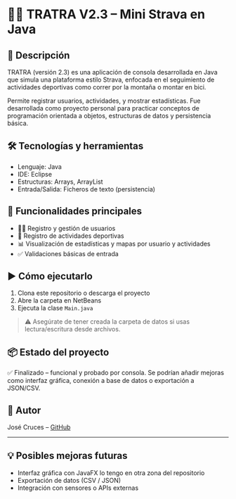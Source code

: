 # 🚴‍♂️ TRATRA V2.3 – Mini Strava en Java

## 🧾 Descripción
TRATRA (versión 2.3) es una aplicación de consola desarrollada en Java que simula una plataforma estilo Strava, enfocada en el seguimiento de actividades deportivas como correr por la montaña o montar en bici.

Permite registrar usuarios, actividades, y mostrar estadísticas. Fue desarrollada como proyecto personal para practicar conceptos de programación orientada a objetos, estructuras de datos y persistencia básica.

## 🛠️ Tecnologías y herramientas
- Lenguaje: Java
- IDE: Eclipse
- Estructuras: Arrays, ArrayList
- Entrada/Salida: Ficheros de texto (persistencia)

## 🚀 Funcionalidades principales
- 🧑‍💼 Registro y gestión de usuarios
- 🏃 Registro de actividades deportivas
- 📊 Visualización de estadísticas y mapas por usuario y actividades
- ✅ Validaciones básicas de entrada

## ▶️ Cómo ejecutarlo
1. Clona este repositorio o descarga el proyecto
2. Abre la carpeta en NetBeans
3. Ejecuta la clase `Main.java`

> ⚠️ Asegúrate de tener creada la carpeta de datos si usas lectura/escritura desde archivos.

## 📦 Estado del proyecto
✅ Finalizado – funcional y probado por consola. Se podrían añadir mejoras como interfaz gráfica, conexión a base de datos o exportación a JSON/CSV.

## 👤 Autor
José Cruces – [GitHub](https://github.com/josechucruces)

---

## 💡 Posibles mejoras futuras
- Interfaz gráfica con JavaFX lo tengo en otra zona del repositorio
- Exportación de datos (CSV / JSON)
- Integración con sensores o APIs externas

